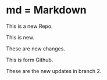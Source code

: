 # md = Markdown

This is a new Repo.


This is new.

These are new changes.

This is form Github.

These are the new updates in branch 2.

